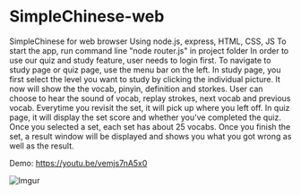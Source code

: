 # SimpleChinese-web
SimpleChinese for web browser
Using node.js, express, HTML, CSS, JS
To start the app, run command line "node router.js" in project folder
In order to use our quiz and study feature, user needs to login first.
To navigate to study page or quiz page, use the menu bar on the left.
In study page, you first select the level you want to study by clicking the individual picture. It now will show the the vocab, pinyin, definition and storkes. User can choose to hear the sound of vocab, replay strokes, next vocab and previous vocab. Everytime you revisit the set, it will pick up where you left off.
In quiz page, it will display the set score and whether you've completed the quiz. Once you selected a set, each set has about 25 vocabs. Once you finish the set, a result window will be displayed and shows you what you got wrong as well as the result. 

Demo: https://youtu.be/vemjs7nA5x0


![Imgur](https://i.imgur.com/33AriHc.gifv)
